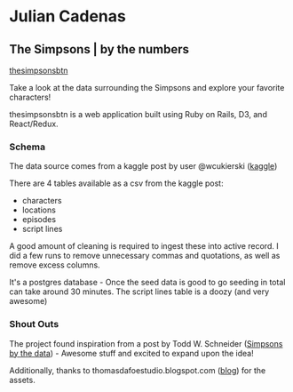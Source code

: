# Julian Cadenas
## The Simpsons | by the numbers

[thesimpsonsbtn][simpsonsbtn]

Take a look at the data surrounding the Simpsons and explore your favorite characters!

thesimpsonsbtn is a web application built using Ruby on Rails, D3, and React/Redux.

[simpsonsbtn]: http://www.thesimpsonsbtn.com/#/
[kaggle]: https://www.kaggle.com/wcukierski/the-simpsons-by-the-data
[todd]: http://toddwschneider.com/posts/the-simpsons-by-the-data/
[dafoe]: http://thomasdafoestudio.blogspot.com/2016/05/the-simpsons-characters-png-pack.html

### Schema

The data source comes from a kaggle post by user @wcukierski ([kaggle][kaggle])

There are 4 tables available as a csv from the kaggle post:
- characters
- locations
- episodes
- script lines

A good amount of cleaning is required to ingest these into active record. I did a few runs to remove unnecessary commas and quotations, as well as remove excess columns.

It's a postgres database - Once the seed data is good to go seeding in total can take around 30 minutes.  The script lines table is a doozy (and very awesome)

### Shout Outs

The project found inspiration from a post by Todd W. Schneider ([Simpsons by the data][todd]) - Awesome stuff and excited to expand upon the idea!

Additionally, thanks to thomasdafoestudio.blogspot.com ([blog][dafoe]) for the assets.

